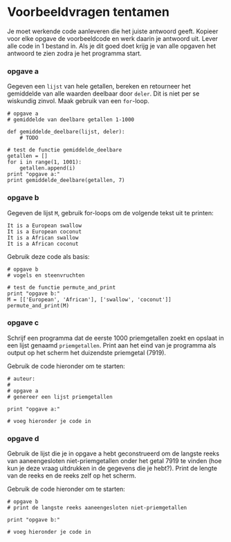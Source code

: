 # Voorbeeldvragen tentamen

Je moet werkende code aanleveren die het juiste antwoord geeft. Kopieer voor elke opgave de voorbeeldcode en werk daarin je antwoord uit. Lever alle code in 1 bestand in. Als je dit goed doet krijg je van alle opgaven het antwoord te zien zodra je het programma start.

### opgave a

Gegeven een `lijst` van hele getallen, bereken en retourneer het gemiddelde van alle waarden deelbaar door `deler`. Dit is niet per se wiskundig zinvol. Maak gebruik van een `for`-loop.

	# opgave a
	# gemiddelde van deelbare getallen 1-1000
	
	def gemiddelde_deelbare(lijst, deler):
		# TODO

	# test de functie gemiddelde_deelbare
	getallen = []
	for i in range(1, 1001):
		getallen.append(i)
	print "opgave a:"
	print gemiddelde_deelbare(getallen, 7)

### opgave b

Gegeven de lijst `M`, gebruik for-loops om de volgende tekst uit te printen:

	It is a European swallow
	It is a European coconut
	It is a African swallow
	It is a African coconut

Gebruik deze code als basis:

	# opgave b
	# vogels en steenvruchten

	# test de functie permute_and_print
	print "opgave b:"
	M = [['European', 'African'], ['swallow', 'coconut']]
	permute_and_print(M)

### opgave c

Schrijf een programma dat de eerste 1000 priemgetallen zoekt en opslaat in een lijst genaamd `priemgetallen`. Print aan het eind van je programma als output op het scherm het duizendste priemgetal (7919).

Gebruik de code hieronder om te starten:

	# auteur: 
	#
	# opgave a
	# genereer een lijst priemgetallen

	print "opgave a:"

	# voeg hieronder je code in

### opgave d

Gebruik de lijst die je in opgave a hebt geconstrueerd om de langste reeks van aaneengesloten niet-priemgetallen onder het getal 7919 te vinden (hoe kun je deze vraag uitdrukken in de gegevens die je hebt?). Print de lengte van de reeks en de reeks zelf op het scherm.

Gebruik de code hieronder om te starten:

	# opgave b
	# print de langste reeks aaneengesloten niet-priemgetallen

	print "opgave b:"

	# voeg hieronder je code in 
